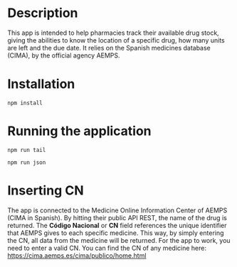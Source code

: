 # Description
This app is intended to help pharmacies track their available drug stock, giving the abilities to know the location of a specific drug, how many units are left and the due date. It relies on the Spanish medicines database (CIMA), by the official agency AEMPS.

# Installation
```npm install```

# Running the application 
```npm run tail```

```npm run json```

# Inserting CN
The app is connected to the Medicine Online Information Center of AEMPS (CIMA in Spanish). By hitting their public API REST, the name of the drug is returned.
The **Código Nacional** or **CN** field references the unique identifier that AEMPS gives to each specific medicine. This way, by simply entering the CN, all data from the medicine will be returned.
For the app to work, you need to enter a valid CN. You can find the CN of any medicine here: https://cima.aemps.es/cima/publico/home.html
